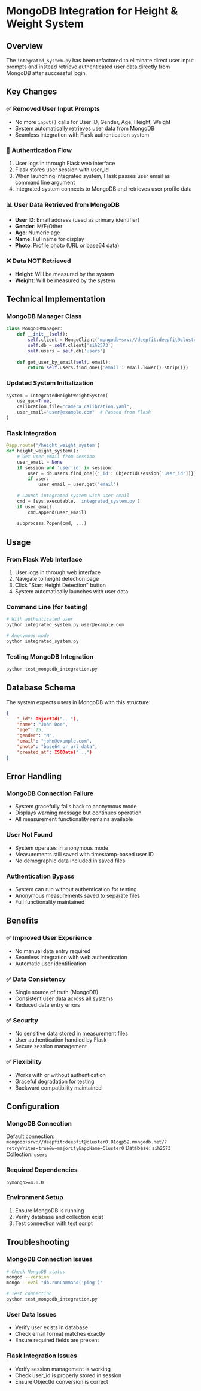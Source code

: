 # MongoDB Integration for Height & Weight System

## Overview

The `integrated_system.py` has been refactored to eliminate direct user input prompts and instead retrieve authenticated user data directly from MongoDB after successful login.

## Key Changes

### ✅ Removed User Input Prompts
- No more `input()` calls for User ID, Gender, Age, Height, Weight
- System automatically retrieves user data from MongoDB
- Seamless integration with Flask authentication system

### 🔐 Authentication Flow
1. User logs in through Flask web interface
2. Flask stores user session with user_id
3. When launching integrated system, Flask passes user email as command line argument
4. Integrated system connects to MongoDB and retrieves user profile data

### 📊 User Data Retrieved from MongoDB
- **User ID**: Email address (used as primary identifier)
- **Gender**: M/F/Other
- **Age**: Numeric age
- **Name**: Full name for display
- **Photo**: Profile photo (URL or base64 data)

### ❌ Data NOT Retrieved
- **Height**: Will be measured by the system
- **Weight**: Will be measured by the system

## Technical Implementation

### MongoDB Manager Class
```python
class MongoDBManager:
    def __init__(self):
        self.client = MongoClient('mongodb+srv://deepfit:deepfit@cluster0.81dgp52.mongodb.net/?retryWrites=true&w=majority&appName=Cluster0')
        self.db = self.client['sih2573']
        self.users = self.db['users']
    
    def get_user_by_email(self, email):
        return self.users.find_one({'email': email.lower().strip()})
```

### Updated System Initialization
```python
system = IntegratedHeightWeightSystem(
    use_gpu=True,
    calibration_file="camera_calibration.yaml",
    user_email="user@example.com"  # Passed from Flask
)
```

### Flask Integration
```python
@app.route('/height_weight_system')
def height_weight_system():
    # Get user email from session
    user_email = None
    if session and 'user_id' in session:
        user = db.users.find_one({'_id': ObjectId(session['user_id'])})
        if user:
            user_email = user.get('email')
    
    # Launch integrated system with user email
    cmd = [sys.executable, 'integrated_system.py']
    if user_email:
        cmd.append(user_email)
    
    subprocess.Popen(cmd, ...)
```

## Usage

### From Flask Web Interface
1. User logs in through web interface
2. Navigate to height detection page
3. Click "Start Height Detection" button
4. System automatically launches with user data

### Command Line (for testing)
```bash
# With authenticated user
python integrated_system.py user@example.com

# Anonymous mode
python integrated_system.py
```

### Testing MongoDB Integration
```bash
python test_mongodb_integration.py
```

## Database Schema

The system expects users in MongoDB with this structure:
```json
{
    "_id": ObjectId("..."),
    "name": "John Doe",
    "age": 25,
    "gender": "M",
    "email": "john@example.com",
    "photo": "base64_or_url_data",
    "created_at": ISODate("...")
}
```

## Error Handling

### MongoDB Connection Failure
- System gracefully falls back to anonymous mode
- Displays warning message but continues operation
- All measurement functionality remains available

### User Not Found
- System operates in anonymous mode
- Measurements still saved with timestamp-based user ID
- No demographic data included in saved files

### Authentication Bypass
- System can run without authentication for testing
- Anonymous measurements saved to separate files
- Full functionality maintained

## Benefits

### ✅ Improved User Experience
- No manual data entry required
- Seamless integration with web authentication
- Automatic user identification

### ✅ Data Consistency
- Single source of truth (MongoDB)
- Consistent user data across all systems
- Reduced data entry errors

### ✅ Security
- No sensitive data stored in measurement files
- User authentication handled by Flask
- Secure session management

### ✅ Flexibility
- Works with or without authentication
- Graceful degradation for testing
- Backward compatibility maintained

## Configuration

### MongoDB Connection
Default connection: `mongodb+srv://deepfit:deepfit@cluster0.81dgp52.mongodb.net/?retryWrites=true&w=majority&appName=Cluster0`
Database: `sih2573`
Collection: `users`

### Required Dependencies
```
pymongo>=4.0.0
```

### Environment Setup
1. Ensure MongoDB is running
2. Verify database and collection exist
3. Test connection with test script

## Troubleshooting

### MongoDB Connection Issues
```bash
# Check MongoDB status
mongod --version
mongo --eval "db.runCommand('ping')"

# Test connection
python test_mongodb_integration.py
```

### User Data Issues
- Verify user exists in database
- Check email format matches exactly
- Ensure required fields are present

### Flask Integration Issues
- Verify session management is working
- Check user_id is properly stored in session
- Ensure ObjectId conversion is correct